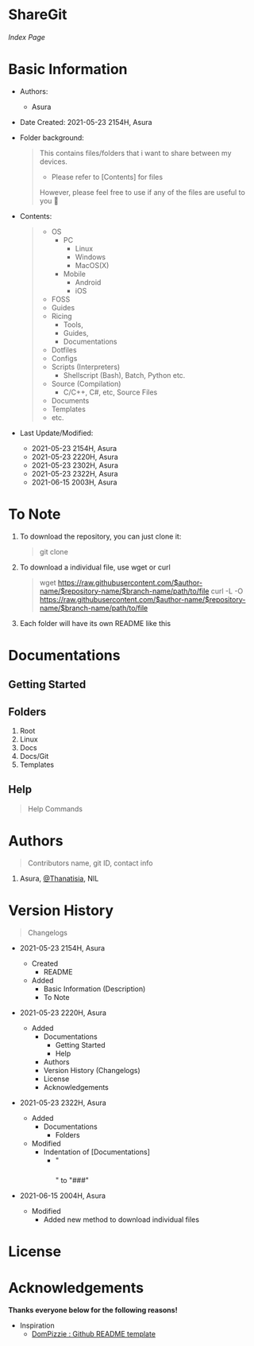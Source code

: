 # ShareGit

<h6> Index Page </h6>

# Basic Information

* Authors: 

  * Asura

* Date Created: 2021-05-23 2154H, Asura

* Folder background:

  > This contains files/folders that i want to share between my devices.
  >
  > * Please refer to [Contents] for files
  >
  > However, please feel free to use if any of the files are useful to you :eyes:

* Contents:

  > * OS
  >   * PC
  >     * Linux
  >     * Windows
  >     * MacOS(X)
  >   * Mobile
  >     * Android
  >     * iOS
  > * FOSS
  > * Guides
  > * Ricing 
  >   * Tools, 
  >   * Guides, 
  >   * Documentations
  > * Dotfiles
  > * Configs
  > * Scripts (Interpreters) 
  >   * Shellscript (Bash), Batch, Python etc.
  > * Source (Compilation)
  >   *  C/C++, C#, etc, Source Files
  > * Documents
  > * Templates
  > * etc.

* Last Update/Modified:
  * 2021-05-23 2154H, Asura
  * 2021-05-23 2220H, Asura
  * 2021-05-23 2302H, Asura
  * 2021-05-23 2322H, Asura
  * 2021-06-15 2003H, Asura


# To Note

1. To download the repository, you can just clone it:

   >  git clone 

2. To download a individual file, use wget or curl
   
   >  wget https://raw.githubusercontent.com/$author-name/$repository-name/$branch-name/path/to/file
   >  curl -L -O https://raw.githubusercontent.com/$author-name/$repository-name/$branch-name/path/to/file

3. Each folder will have its own README like this



# Documentations



## Getting Started



## Folders

1. Root
2. Linux
3. Docs
4. Docs/Git
5. Templates



## Help

> Help Commands



# Authors

> Contributors name, git ID, contact info

1. Asura, <a href="https://github.com/Thanatisia">@Thanatisia</a>, NIL



# Version History

> Changelogs

* 2021-05-23 2154H, Asura

  * Created 
    * README
  * Added 
    * Basic Information (Description)
    * To Note

* 2021-05-23 2220H, Asura

  * Added 
    * Documentations
      * Getting Started
      * Help
    * Authors
    * Version History (Changelogs)
    * License
    * Acknowledgements

* 2021-05-23 2322H, Asura

  * Added
    * Documentations
      * Folders
  * Modified
    * Indentation of [Documentations]
      * "<h3></h3>" to "###" 

* 2021-06-15 2004H, Asura

  * Modified
    * Added new method to download individual files
  

# License



# Acknowledgements

<b>Thanks everyone below for the following reasons!</b>

* Inspiration
  * <a href="https://gist.github.com/DomPizzie/7a5ff55ffa9081f2de27c315f5018afc">DomPizzie : Github README template</a>



